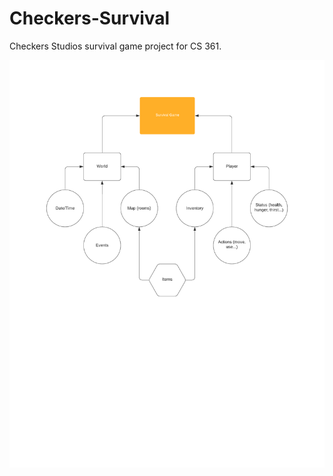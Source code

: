 # Checkers-Survival
Checkers Studios survival game project for CS 361.

![High-Level Architecture](https://raw.githubusercontent.com/BadScientist/Checkers-Survival/master/Survival_Game_High-Level_Architecture.png?token=AG6IY55PKMUBWKGKWSBOMO2673WCK)
